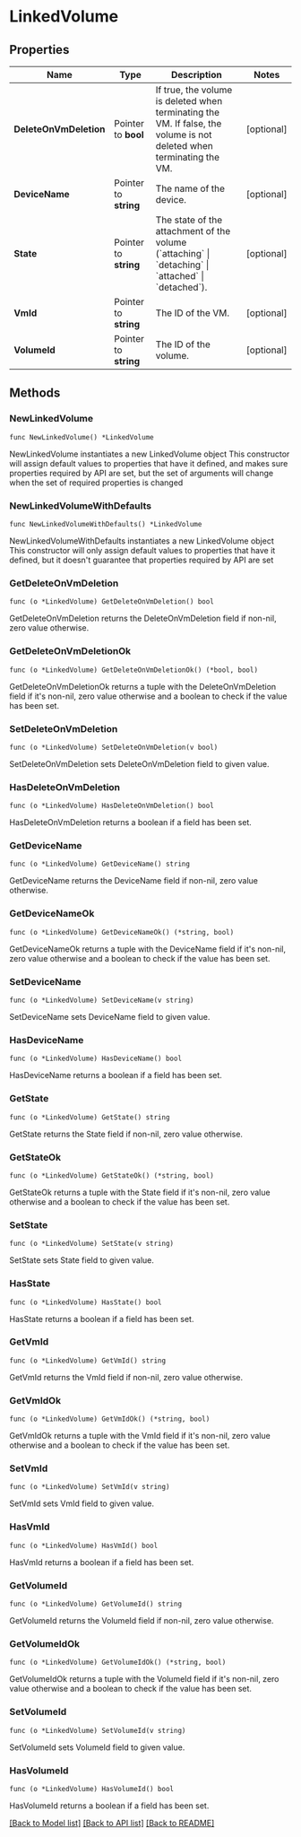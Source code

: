 # LinkedVolume

## Properties

Name | Type | Description | Notes
------------ | ------------- | ------------- | -------------
**DeleteOnVmDeletion** | Pointer to **bool** | If true, the volume is deleted when terminating the VM. If false, the volume is not deleted when terminating the VM. | [optional] 
**DeviceName** | Pointer to **string** | The name of the device. | [optional] 
**State** | Pointer to **string** | The state of the attachment of the volume (&#x60;attaching&#x60; \\| &#x60;detaching&#x60; \\| &#x60;attached&#x60; \\| &#x60;detached&#x60;). | [optional] 
**VmId** | Pointer to **string** | The ID of the VM. | [optional] 
**VolumeId** | Pointer to **string** | The ID of the volume. | [optional] 

## Methods

### NewLinkedVolume

`func NewLinkedVolume() *LinkedVolume`

NewLinkedVolume instantiates a new LinkedVolume object
This constructor will assign default values to properties that have it defined,
and makes sure properties required by API are set, but the set of arguments
will change when the set of required properties is changed

### NewLinkedVolumeWithDefaults

`func NewLinkedVolumeWithDefaults() *LinkedVolume`

NewLinkedVolumeWithDefaults instantiates a new LinkedVolume object
This constructor will only assign default values to properties that have it defined,
but it doesn't guarantee that properties required by API are set

### GetDeleteOnVmDeletion

`func (o *LinkedVolume) GetDeleteOnVmDeletion() bool`

GetDeleteOnVmDeletion returns the DeleteOnVmDeletion field if non-nil, zero value otherwise.

### GetDeleteOnVmDeletionOk

`func (o *LinkedVolume) GetDeleteOnVmDeletionOk() (*bool, bool)`

GetDeleteOnVmDeletionOk returns a tuple with the DeleteOnVmDeletion field if it's non-nil, zero value otherwise
and a boolean to check if the value has been set.

### SetDeleteOnVmDeletion

`func (o *LinkedVolume) SetDeleteOnVmDeletion(v bool)`

SetDeleteOnVmDeletion sets DeleteOnVmDeletion field to given value.

### HasDeleteOnVmDeletion

`func (o *LinkedVolume) HasDeleteOnVmDeletion() bool`

HasDeleteOnVmDeletion returns a boolean if a field has been set.

### GetDeviceName

`func (o *LinkedVolume) GetDeviceName() string`

GetDeviceName returns the DeviceName field if non-nil, zero value otherwise.

### GetDeviceNameOk

`func (o *LinkedVolume) GetDeviceNameOk() (*string, bool)`

GetDeviceNameOk returns a tuple with the DeviceName field if it's non-nil, zero value otherwise
and a boolean to check if the value has been set.

### SetDeviceName

`func (o *LinkedVolume) SetDeviceName(v string)`

SetDeviceName sets DeviceName field to given value.

### HasDeviceName

`func (o *LinkedVolume) HasDeviceName() bool`

HasDeviceName returns a boolean if a field has been set.

### GetState

`func (o *LinkedVolume) GetState() string`

GetState returns the State field if non-nil, zero value otherwise.

### GetStateOk

`func (o *LinkedVolume) GetStateOk() (*string, bool)`

GetStateOk returns a tuple with the State field if it's non-nil, zero value otherwise
and a boolean to check if the value has been set.

### SetState

`func (o *LinkedVolume) SetState(v string)`

SetState sets State field to given value.

### HasState

`func (o *LinkedVolume) HasState() bool`

HasState returns a boolean if a field has been set.

### GetVmId

`func (o *LinkedVolume) GetVmId() string`

GetVmId returns the VmId field if non-nil, zero value otherwise.

### GetVmIdOk

`func (o *LinkedVolume) GetVmIdOk() (*string, bool)`

GetVmIdOk returns a tuple with the VmId field if it's non-nil, zero value otherwise
and a boolean to check if the value has been set.

### SetVmId

`func (o *LinkedVolume) SetVmId(v string)`

SetVmId sets VmId field to given value.

### HasVmId

`func (o *LinkedVolume) HasVmId() bool`

HasVmId returns a boolean if a field has been set.

### GetVolumeId

`func (o *LinkedVolume) GetVolumeId() string`

GetVolumeId returns the VolumeId field if non-nil, zero value otherwise.

### GetVolumeIdOk

`func (o *LinkedVolume) GetVolumeIdOk() (*string, bool)`

GetVolumeIdOk returns a tuple with the VolumeId field if it's non-nil, zero value otherwise
and a boolean to check if the value has been set.

### SetVolumeId

`func (o *LinkedVolume) SetVolumeId(v string)`

SetVolumeId sets VolumeId field to given value.

### HasVolumeId

`func (o *LinkedVolume) HasVolumeId() bool`

HasVolumeId returns a boolean if a field has been set.


[[Back to Model list]](../README.md#documentation-for-models) [[Back to API list]](../README.md#documentation-for-api-endpoints) [[Back to README]](../README.md)



